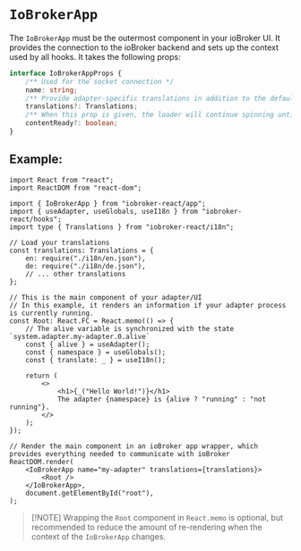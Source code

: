 # `IoBrokerApp`

The `IoBrokerApp` must be the outermost component in your ioBroker UI. It provides the connection to the ioBroker backend and sets up the context used by all hooks. It takes the following props:
```ts
interface IoBrokerAppProps {
	/** Used for the socket connection */
	name: string;
	/** Provide adapter-specific translations in addition to the default ones */
	translations?: Translations;
	/** When this prop is given, the loader will continue spinning until it is no longer `false` */
	contentReady?: boolean;
}
```

## Example:
```tsx
import React from "react";
import ReactDOM from "react-dom";

import { IoBrokerApp } from "iobroker-react/app";
import { useAdapter, useGlobals, useI18n } from "iobroker-react/hooks";
import type { Translations } from "iobroker-react/i18n";

// Load your translations
const translations: Translations = {
	en: require("./i18n/en.json"),
	de: require("./i18n/de.json"),
	// ... other translations
};

// This is the main component of your adapter/UI
// In this example, it renders an information if your adapter process is currently running.
const Root: React.FC = React.memo(() => {
	// The alive variable is synchronized with the state `system.adapter.my-adapter.0.alive`
	const { alive } = useAdapter();
	const { namespace } = useGlobals();
	const { translate: _ } = useI18n();

	return (
		<>
			<h1>{_("Hello World!")}</h1>
			The adapter {namespace} is {alive ? "running" : "not running"}.
		</>
	);
});

// Render the main component in an ioBroker app wrapper, which provides everything needed to communicate with ioBroker
ReactDOM.render(
	<IoBrokerApp name="my-adapter" translations={translations}>
		<Root />
	</IoBrokerApp>,
	document.getElementById("root"),
);
```

> [!NOTE] Wrapping the `Root` component in `React.memo` is optional, but recommended to reduce the amount of re-rendering when the context of the `IoBrokerApp` changes.
